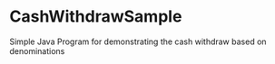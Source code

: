 # CashWithdrawSample
Simple Java Program for demonstrating the cash withdraw based on denominations
